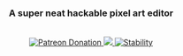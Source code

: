 <div align="center">
  <h3>A super neat hackable pixel art editor</h3>
</div>

<br/>

<div align="center">
  <a href="#">
    <img src="https://img.shields.io/badge/Patreon-Donate-E6461A.svg?style=flat-square" alt="Patreon Donation" />
  </a>
  <a href="https://github.com/maierfelix/picaxo/blob/master/LICENSE">
    <img src="https://img.shields.io/badge/MIT-License-blue.svg?style=flat-square" />
  </a>
  <a href="https://nodejs.org/api/documentation.html#documentation_stability_index">
    <img src="https://img.shields.io/badge/stability-experimental-orange.svg?style=flat-square" alt="Stability" />
  </a>
</div>
